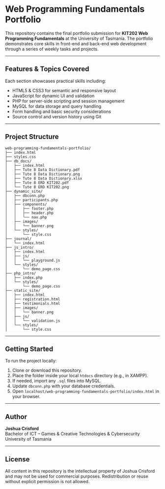 # Web Programming Fundamentals Portfolio

This repository contains the final portfolio submission for **KIT202 Web Programming Fundamentals** at the University of Tasmania. The portfolio demonstrates core skills in front-end and back-end web development through a series of weekly tasks and projects.

---

## Features & Topics Covered

Each section showcases practical skills including:

- HTML5 & CSS3 for semantic and responsive layout
- JavaScript for dynamic UI and validation
- PHP for server-side scripting and session management
- MySQL for data storage and query handling
- Form handling and basic security considerations
- Source control and version history using Git

---

## Project Structure

```
web-programming-fundamentals-portfolio/
├── index.html
├── styles.css
├── db_docs/
│   ├── index.html
│   ├── Tute 8 Data Dictionary.pdf
│   ├── Tute 8 Data Dictionary.png
│   ├── Tute 8 Data Dictionary.xlsx
│   ├── Tute 8 ERD KIT202.pdf
│   └── Tute 8 ERD KIT202.png
├── dynamic_site/
│   ├── dbconn.php
│   ├── participants.php
│   ├── components/
│   │   ├── footer.php
│   │   ├── header.php
│   │   └── nav.php
│   ├── images/
│   │   └── banner.png
│   └── styles/
│       └── style.css
├── journal/
│   └── index.html
├── js_intro/
│   ├── index.html
│   ├── js/
│   │   └── playground.js
│   └── styles/
│       └── demo_page.css
├── php_intro/
│   ├── index.php
│   └── styles/
│       └── demo_page.css
├── static_site/
│   ├── index.html
│   ├── registration.html
│   ├── testimonials.html
│   ├── images/
│   │   └── banner.png
│   ├── js/
│   │   └── validation.js
│   └── styles/
│       └── style.css
```

---

## Getting Started

To run the project locally:

1. Clone or download this repository.
2. Place the folder inside your local `htdocs` directory (e.g., in XAMPP).
3. If needed, import any `.sql` files into MySQL.
4. Update `dbconn.php` with your database credentials.
5. Open `localhost/web-programming-fundamentals-portfolio/index.html` in your browser.

---

## Author

**Joshua Crisford**  
Bachelor of ICT – Games & Creative Technologies & Cybersecurity  
University of Tasmania

---

## License

All content in this repository is the intellectual property of Joshua Crisford and may not be used for commercial purposes. Redistribution or reuse without explicit permission is not allowed.
